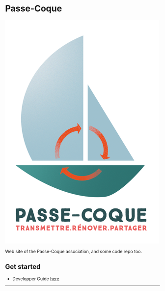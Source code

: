 # Passe-Coque
![Passe-Coque](./web-site/logos/LOGO_PC_rvb.png)

Web site of the Passe-Coque association, and some code repo too.

## Get started

- Developper Guide [here](https://htmlpreview.github.io/?./web-site/admin/how-to.html)

---
